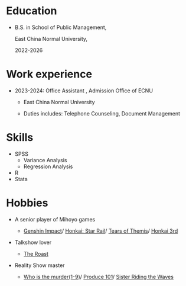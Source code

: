 
Education
======

* B.S. in School of Public Management,
  
  East China Normal University,
  
  2022-2026

Work experience
======
* 2023-2024: Office Assistant , Admission Office of ECNU
  
  * East China Normal University
    
  * Duties includes: Telephone Counseling, Document Management


Skills
======
* SPSS
  * Variance Analysis
  * Regression Analysis
* R
* Stata
 

Hobbies
======
* A senior player of Mihoyo games
  
  * [Genshin Impact](https://ys.mihoyo.com/main/)/ [Honkai: Star Rail](https://sr.mihoyo.com/)/ [Tears of Themis](https://wd.mihoyo.com/main)/ [Honkai 3rd](https://bh3.mihoyo.com/main)

* Talkshow lover
  
  * [The Roast](https://movie.douban.com/subject/34431573/)

* Reality Show master
  
  * [Who is the murder(1-9)](https://movie.douban.com/subject/36613769/)/ [Produce 101](https://movie.douban.com/subject/30157162/)/ [Sister Riding the Waves](https://movie.douban.com/subject/35723926/)
